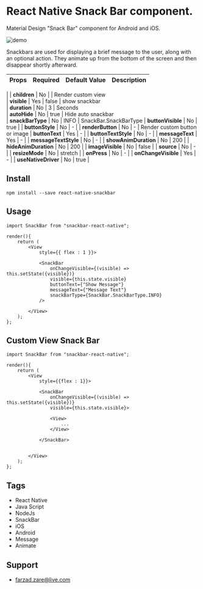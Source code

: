 # React Native Snack Bar component.

Material Design "Snack Bar" component for Android and iOS.

![demo](https://user-images.githubusercontent.com/20282558/63748265-45afc780-c8be-11e9-9e29-b59936f41418.gif)


Snackbars are used for displaying a brief message to the user, along with an optional action. 
They animate up from the bottom of the screen and then disappear shortly afterward.
<br/>

| Props                  | Required      | Default Value | Description |
| -------------          | ------------- | ------------- | ----------- |
|
| **children**           | No            |             | Render custom view     
| **visible**            | Yes           | false       | show snackbar         
| **duration**           | No            | 3           | Seconds               
| **autoHide**           | No            | true        | Hide auto snackbar    
| **snackBarType**       | No            | INFO        | SnackBar.SnackBarType 
| **buttonVisible**      | No            | true        | 
| **buttonStyle**        | No            | -           | 
| **renderButton**       | No            | -           | Render custom button or image 
| **buttonText**         | Yes           | -           | 
| **buttonTextStyle**    | No            | -           | 
| **messageText**        | Yes           | -           | 
| **messageTextStyle**   | No            | -           | 
| **showAnimDuration**   | No            | 200         | 
| **hideAnimDuration**   | No            | 200         | 
| **imageVisible**       | No            | false       | 
| **source**             | No            | -           | 
| **resizeMode**         | No            | stretch     | 
| **onPress**            | No            | -           | 
| **onChangeVisible**    | Yes           | -           | 
| **useNativeDriver**    | No            | true        | 


## Install

```
npm install --save react-native-snackbar
```

## Usage

```
import SnackBar from "snackbar-react-native";

render(){
    return (
        <View
            style={{ flex : 1 }}>
            
            <SnackBar
                onChangeVisible={(visible) => this.setState({visible})}
                visible={this.state.visible}            
                buttonText={"Show Message"}
                messageText={"Message Text"}
                snackBarType={SnackBar.SnackBarType.INFO}
            />

        </View>
    );
};
```
## Custom View Snack Bar
```
import SnackBar from "snackbar-react-native";

render(){
    return (
        <View
            style={{flex : 1}}>
            
            <SnackBar
                onChangeVisible={(visible) => this.setState({visible})}
                visible={this.state.visible}>

                <View>
                    ...
                </View>

            </SnackBar>


        </View>
    );
};
```
## Tags

* React Native
* Java Script
* NodeJs
* SnackBar
* iOS
* Android
* Message
* Animate

## Support
* farzad.zare@live.com